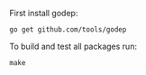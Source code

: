 First install godep:

```
go get github.com/tools/godep
```

To build and test all packages run:

`make`
